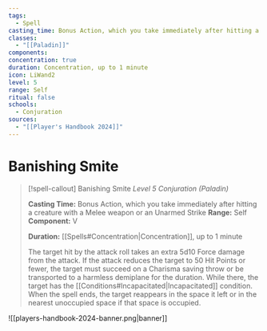 ```yaml
---
tags:
  - Spell
casting_time: Bonus Action, which you take immediately after hitting a creature with a Melee weapon or an Unarmed Strike
classes:
  - "[[Paladin]]"
components: 
concentration: true
duration: Concentration, up to 1 minute
icon: LiWand2
level: 5
range: Self
ritual: false
schools:
  - Conjuration
sources:
  - "[[Player's Handbook 2024]]"
---
```


# Banishing Smite

>[!spell-callout] Banishing Smite
>_Level 5 Conjuration (Paladin)_
>
>**Casting Time:** Bonus Action, which you take immediately after hitting a creature with a Melee weapon or an Unarmed Strike
>**Range:** Self
>**Component:** V
>
>**Duration:** [[Spells#Concentration\|Concentration]], up to 1 minute
>
>The target hit by the attack roll takes an extra 5d10 Force damage from the attack. If the attack reduces the target to 50 Hit Points or fewer, the target must succeed on a Charisma saving throw or be transported to a harmless demiplane for the duration. While there, the target has the [[Conditions#Incapacitated\|Incapacitated]] condition. When the spell ends, the target reappears in the space it left or in the nearest unoccupied space if that space is occupied.


![[players-handbook-2024-banner.png|banner]]
